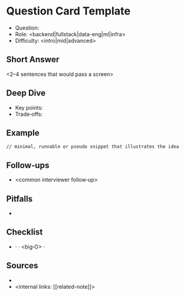 # Question Card Template

- Question: <concise prompt>
- Role: <backend|fullstack|data-eng|ml|infra>
- Difficulty: <intro|mid|advanced>

## Short Answer
<2–4 sentences that would pass a screen>

## Deep Dive
- Key points: <bulleted explanation>
- Trade‑offs: <when to choose A vs B>

## Example
```language
// minimal, runnable or pseudo snippet that illustrates the idea
```

## Follow‑ups
- <common interviewer follow‑up>

## Pitfalls
- <common mistake or misconception>

## Checklist
- <facts and numbers> · <latencies> · <big‑O> · <limits>

## Sources
- <link 1>
- <internal links: [[related-note]]>


